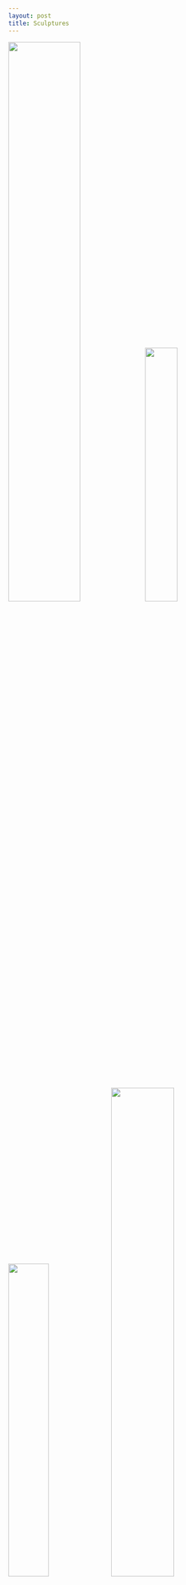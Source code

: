 ```yaml
---
layout: post
title: Sculptures
---
```

<img src="/images/sculp6.png" alt="" style="width:53.5%;">   <img src="/images/sculp4.png" alt="" style="width:36%;">  
<img src="/images/sculp5.png" alt="" style="width:40%;">  <img src="/images/sculp7.jpg" alt="" style="width:50%;">  

<img src="/images/sculp1.png" alt="" style="width:30%;">  






<img src="/images/sculp2.png" alt="" style="width:30%;">  <img src="/images/sculp3.png" alt="" style="width:30%;">  

